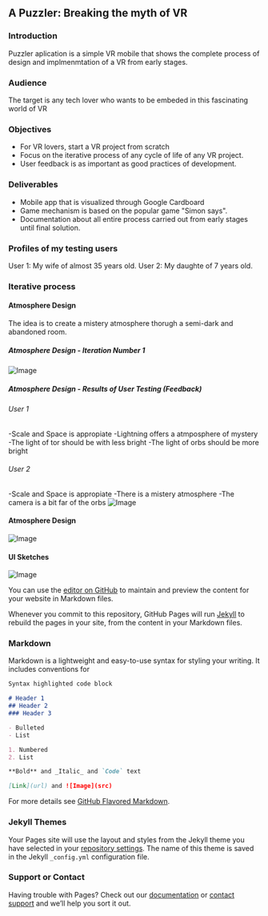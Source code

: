 ## A Puzzler: Breaking the myth of VR


### Introduction
Puzzler aplication is a simple VR mobile that shows the complete process of design and implmenmtation of a VR from early stages.

### Audience
The target is any tech lover  who wants to be embeded in this fascinating world of VR

### Objectives
- For VR lovers, start a VR project from scratch
- Focus on the iterative process of any cycle of life of any VR project.
- User feedback is as important as good practices of development.

### Deliverables
- Mobile app that is visualized through Google Cardboard
- Game mechanism is based on the popular game "Simon says".
- Documentation about all entire process carried out from early stages until final solution.

### Profiles of my testing users
User 1: My wife of almost 35 years old.
User 2: My daughte of 7 years old.


### Iterative process

#### Atmosphere Design
The idea is to create a mistery atmosphere thorugh a semi-dark and abandoned room.

##### Atmosphere Design - Iteration Number 1 
![Image](https://eduardo-toledo.github.io/UI%20sketches.jpg)

##### Atmosphere Design - Results of User Testing (Feedback)
######  User 1
-Scale and Space is appropiate
-Lightning offers a atmposphere of mystery
-The light of tor should be with less bright
-The light of orbs should be more bright

######  User 2
  
-Scale and Space is appropiate
-There is a mistery atmosphere
-The camera is a bit far of the orbs
![Image](https://eduardo-toledo.github.io/UI%20sketches.jpg)

#### Atmosphere Design
![Image](https://eduardo-toledo.github.io/Early%20Design%20-%20Iteration%201%20-%20Unity.png)

#### UI Sketches
![Image](https://eduardo-toledo.github.io/UI%20sketches.jpg)



You can use the [editor on GitHub](https://github.com/Eduardo-Toledo/Eduardo-Toledo.github.io/edit/master/index.md) to maintain and preview the content for your website in Markdown files.

Whenever you commit to this repository, GitHub Pages will run [Jekyll](https://jekyllrb.com/) to rebuild the pages in your site, from the content in your Markdown files.

### Markdown

Markdown is a lightweight and easy-to-use syntax for styling your writing. It includes conventions for

```markdown
Syntax highlighted code block

# Header 1
## Header 2
### Header 3

- Bulleted
- List

1. Numbered
2. List

**Bold** and _Italic_ and `Code` text

[Link](url) and ![Image](src)
```

For more details see [GitHub Flavored Markdown](https://guides.github.com/features/mastering-markdown/).

### Jekyll Themes

Your Pages site will use the layout and styles from the Jekyll theme you have selected in your [repository settings](https://github.com/Eduardo-Toledo/Eduardo-Toledo.github.io/settings). The name of this theme is saved in the Jekyll `_config.yml` configuration file.

### Support or Contact

Having trouble with Pages? Check out our [documentation](https://help.github.com/categories/github-pages-basics/) or [contact support](https://github.com/contact) and we’ll help you sort it out.

